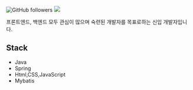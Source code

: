 <div>
<img alt="GitHub followers" src="https://img.shields.io/github/followers/ats3059?style=social">
<a href="https://hits.seeyoufarm.com"><img src="https://hits.seeyoufarm.com/api/count/incr/badge.svg?url=https%3A%2F%2Fgithub.com%2Fats3059&count_bg=%2379C83D&title_bg=%23555555&icon=&icon_color=%23E7E7E7&title=hits&edge_flat=false"/></a>
  </div>
  

프론트엔드, 백엔드 모두 관심이 많으며 숙련된 개발자를 목표로하는 신입 개발자입니다. 

## Stack

- Java
- Spring
- Html,CSS,JavaScript
- Mybatis

